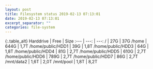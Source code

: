 ```yaml
---
layout: post
title: Filesystem status 2019-02-13 07:13:01
date: 2019-02-13 07:13:01
excerpt_separator: ""
categories: file-system
---
```

{:.table_alt}
Harddrive | Free | Size
:--- | ---: | ---:
/ | 27G | 37G
/home | 644G | 1,7T
/home/public/HDD1 | 39G | 1,8T
/home/public/HDD3 | 64G | 1,8T
/home/public/HDD4 | 81G | 2,7T
/home/public/HDD5 | 610G | 2,7T
/home/public/HDD6 | 789G | 2,7T
/home/public/HDD7 | 86G | 2,7T
/mnt/data2 | 1,6T | 2,0T
/mnt/pool | 1,8T | 8,2T
